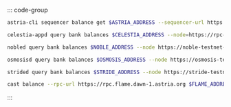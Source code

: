 <!-- markdownlint-disable MD041 MD013 -->

::: code-group

```bash [Astria]
astria-cli sequencer balance get $ASTRIA_ADDRESS --sequencer-url https://rpc.sequencer.dawn-1.astria.org/
```

```bash [Celestia]
celestia-appd query bank balances $CELESTIA_ADDRESS --node=https://rpc-mocha.pops.one:443 --chain-id mocha-4
```

```bash [Noble]
nobled query bank balances $NOBLE_ADDRESS --node https://noble-testnet-rpc.polkachu.com:443
```

```bash [Osmosis]
osmosisd query bank balances $OSMOSIS_ADDRESS --node https://osmosis-testnet-rpc.polkachu.com:443
```

```bash [Stride]
strided query bank balances $STRIDE_ADDRESS --node https://stride-testnet-rpc.polkachu.com:443
```

```bash [Flame]
cast balance --rpc-url https://rpc.flame.dawn-1.astria.org $FLAME_ADDRESS
```

:::

<!-- <Tabs>
  <TabItem value="Astria" label="Astria"> </TabItem>
  <TabItem value="Celestia" label="Celestia"> </TabItem>
  <TabItem value="Noble" label="Noble"> </TabItem>
  <TabItem value="Stride" label="Stride"> </TabItem>
  <TabItem value="Flame" label="Flame"> </TabItem>
</Tabs> -->
